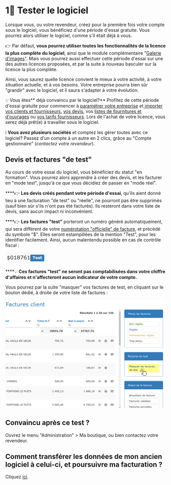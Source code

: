 # 1⃣ Tester le logiciel

Lorsque vous, ou votre revendeur, créez pour la première fois votre compte sous le logiciel, vous bénéficiez d'une période d'essai gratuite. Vous pourrez alors utiliser le logiciel, comme s'il était déjà à vous.

:point_right: Par défaut, **vous pourrez utiliser toutes les fonctionnalités de la licence la plus complète du logiciel**, ainsi que le module complémentaire "[Galerie d'images](../les-plus-du-logiciel/galerie-dimages.md)". Mais vous pourrez aussi effectuer cette période d'essai sur une des autres licences proposées, et par la suite à nouveau basculer sur la licence la plus complète.

Ainsi, vous saurez quelle licence convient le mieux à votre activité, à votre situation actuelle, et à vos besoins. Votre entreprise pourra bien sûr "grandir" avec le logiciel, et il saura s'adapter à votre évolution.

:bulb: Vous êtes** déjà convaincu par le logiciel?** Profitez de cette période d'essai gratuite pour commencer à [paramétrer votre entreprise](parametrage-de-mon-entreprise/) et[ importer vos clients et fournisseurs](../pour-aller-plus-loin/les-tiers/importer.md), [vos devis](../pour-aller-plus-loin/les-devis/import-export.md), vos [listes de fournitures et d'ouvrages](../pour-aller-plus-loin/bibliotheque-de-chiffrage/importer/import-de-fichier-fournitures-ou-ouvrages.md) ou [vos tarifs fournisseurs](../pour-aller-plus-loin/bibliotheque-de-chiffrage/importer/import-de-tarifs-fournisseurs.md). Lors de l'achat de votre licence, vous serez déjà prêt(e) à travailler sous le logiciel.

:information_source: **Vous avez plusieurs sociétés** et comptez les gérer toutes avec ce logiciel? Passez d'un compte à un autre en 2 clics, grâce au "Compte gestionnaire" (_contactez votre revendeur_).

## Devis et factures "de test"

Au cours de votre essai du logiciel, vous bénéficiez du statut "en formation". Vous pourrez alors apprendre à créer des devis, et les facturer en "mode test", jusqu'à ce que vous décidiez de passer en "mode réel".

****:point_right: **Les devis créés pendant votre période d'essai**, qu'ils aient donné lieu à une facturation "de test" ou "réelle", ne pourront pas être supprimés (sauf bien sûr s'ils n'ont pas été facturés). Ils resteront dans votre liste de devis, sans aucun impact ni inconvénient.

****:point_right: **Les factures "test"** porteront un numéro généré automatiquement, qui sera différent de votre [numérotation "officielle" de facture](parametrage-de-mon-entreprise/numerotation-des-documents.md), et précédé du symbole "$". Elles seront estampillées de la mention "Test", pour les identifier facilement. Ainsi, aucun malentendu possible en cas de contrôle fiscal :

![](<../.gitbook/assets/screenshot-218- (1).png>)

****:bulb: **Ces factures "test" ne seront pas comptabilisées dans votre chiffre d'affaires et n'affecteront aucun indicateur de votre compte.**

Vous pourrez par la suite "masquer" vos factures de test, en cliquant sur le bouton dédié, à droite de votre liste de factures :

![](../.gitbook/assets/screenshot-216b-.png)

## Convaincu après ce test ? 



Ouvrez le menu "Administration" > Ma boutique, ou bien contactez votre revendeur.



## Comment transférer les données de mon ancien logiciel à celui-ci, et poursuivre ma facturation ?



Cliquez [ici](migration-vers-notre-logiciel.md).
